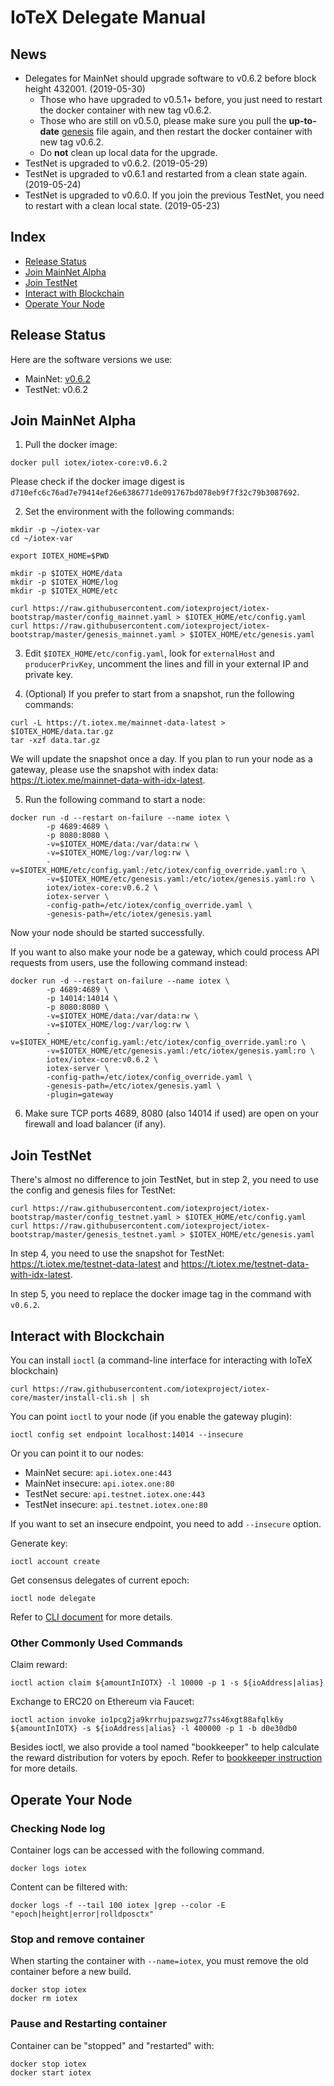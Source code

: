 # IoTeX Delegate Manual

## News

- Delegates for MainNet should upgrade software to v0.6.2 before block height 432001. (2019-05-30)
  - Those who have upgraded to v0.5.1+ before, you just need to restart the docker container with new tag v0.6.2.
  - Those who are still on v0.5.0, please make sure you pull the **up-to-date** [genesis](https://raw.githubusercontent.com/iotexproject/iotex-bootstrap/master/genesis_mainnet.yaml) file again, and then restart the docker container with new tag v0.6.2.
  - Do **not** clean up local data for the upgrade.
- TestNet is upgraded to v0.6.2. (2019-05-29)
- TestNet is upgraded to v0.6.1 and restarted from a clean state again. (2019-05-24)
- TestNet is upgraded to v0.6.0. If you join the previous TestNet, you need to restart with a clean local state. (2019-05-23)

## Index

- [Release Status](#status)
- [Join MainNet Alpha](#mainnet)
- [Join TestNet](#testnet)
- [Interact with Blockchain](#ioctl)
- [Operate Your Node](#ops)


## <a name="status"/>Release Status

Here are the software versions we use:

- MainNet: [v0.6.2](https://github.com/iotexproject/iotex-core/tree/2df78e9460dee3bd3d96526468472409ac36d615)
- TestNet: v0.6.2

## <a name="mainnet"/>Join MainNet Alpha

1. Pull the docker image:

```
docker pull iotex/iotex-core:v0.6.2
```

Please check if the docker image digest is `d710efc6c76ad7e79414ef26e6386771de091767bd078eb9f7f32c79b3087692`.

2. Set the environment with the following commands:

```
mkdir -p ~/iotex-var
cd ~/iotex-var

export IOTEX_HOME=$PWD

mkdir -p $IOTEX_HOME/data
mkdir -p $IOTEX_HOME/log
mkdir -p $IOTEX_HOME/etc

curl https://raw.githubusercontent.com/iotexproject/iotex-bootstrap/master/config_mainnet.yaml > $IOTEX_HOME/etc/config.yaml
curl https://raw.githubusercontent.com/iotexproject/iotex-bootstrap/master/genesis_mainnet.yaml > $IOTEX_HOME/etc/genesis.yaml
```

3. Edit `$IOTEX_HOME/etc/config.yaml`, look for `externalHost` and `producerPrivKey`, uncomment the lines and fill in your external IP and private key.

4. (Optional) If you prefer to start from a snapshot, run the following commands:

```
curl -L https://t.iotex.me/mainnet-data-latest > $IOTEX_HOME/data.tar.gz
tar -xzf data.tar.gz
```
We will update the snapshot once a day. If you plan to run your node as a gateway, please use the snapshot with index data:
https://t.iotex.me/mainnet-data-with-idx-latest.

5. Run the following command to start a node:

```
docker run -d --restart on-failure --name iotex \
        -p 4689:4689 \
        -p 8080:8080 \
        -v=$IOTEX_HOME/data:/var/data:rw \
        -v=$IOTEX_HOME/log:/var/log:rw \
        -v=$IOTEX_HOME/etc/config.yaml:/etc/iotex/config_override.yaml:ro \
        -v=$IOTEX_HOME/etc/genesis.yaml:/etc/iotex/genesis.yaml:ro \
        iotex/iotex-core:v0.6.2 \
        iotex-server \
        -config-path=/etc/iotex/config_override.yaml \
        -genesis-path=/etc/iotex/genesis.yaml
```

Now your node should be started successfully.

If you want to also make your node be a gateway, which could process API requests from users, use the following command instead:

```
docker run -d --restart on-failure --name iotex \
        -p 4689:4689 \
        -p 14014:14014 \
        -p 8080:8080 \
        -v=$IOTEX_HOME/data:/var/data:rw \
        -v=$IOTEX_HOME/log:/var/log:rw \
        -v=$IOTEX_HOME/etc/config.yaml:/etc/iotex/config_override.yaml:ro \
        -v=$IOTEX_HOME/etc/genesis.yaml:/etc/iotex/genesis.yaml:ro \
        iotex/iotex-core:v0.6.2 \
        iotex-server \
        -config-path=/etc/iotex/config_override.yaml \
        -genesis-path=/etc/iotex/genesis.yaml \
        -plugin=gateway
```

6. Make sure TCP ports 4689, 8080 (also 14014 if used) are open on your firewall and load balancer (if any).

## <a name="testnet"/>Join TestNet

There's almost no difference to join TestNet, but in step 2, you need to use the config and genesis files for TestNet:

```
curl https://raw.githubusercontent.com/iotexproject/iotex-bootstrap/master/config_testnet.yaml > $IOTEX_HOME/etc/config.yaml
curl https://raw.githubusercontent.com/iotexproject/iotex-bootstrap/master/genesis_testnet.yaml > $IOTEX_HOME/etc/genesis.yaml
```

In step 4, you need to use the snapshot for TestNet: https://t.iotex.me/testnet-data-latest and https://t.iotex.me/testnet-data-with-idx-latest. 

In step 5, you need to replace the docker image tag in the command with `v0.6.2`.

## <a name="ioctl"/>Interact with Blockchain


You can install `ioctl` (a command-line interface for interacting with IoTeX blockchain)

```
curl https://raw.githubusercontent.com/iotexproject/iotex-core/master/install-cli.sh | sh
```

You can point `ioctl` to your node (if you enable the gateway plugin):

```
ioctl config set endpoint localhost:14014 --insecure
```

Or you can point it to our nodes:

- MainNet secure: `api.iotex.one:443`
- MainNet insecure: `api.iotex.one:80`
- TestNet secure: `api.testnet.iotex.one:443`
- TestNet insecure: `api.testnet.iotex.one:80`

If you want to set an insecure endpoint, you need to add `--insecure` option.

Generate key:
```
ioctl account create
```

Get consensus delegates of current epoch:
```
ioctl node delegate
```

Refer to [CLI document](https://github.com/iotexproject/iotex-core/blob/master/cli/ioctl/README.md) for more details.

### Other Commonly Used Commands

Claim reward:
```
ioctl action claim ${amountInIOTX} -l 10000 -p 1 -s ${ioAddress|alias}
```

Exchange to ERC20 on Ethereum via Faucet:
```
ioctl action invoke io1pcg2ja9krrhujpazswgz77ss46xgt88afqlk6y ${amountInIOTX} -s ${ioAddress|alias} -l 400000 -p 1 -b d0e30db0
```

Besides ioctl, we also provide a tool named "bookkeeper" to help calculate the reward distribution for voters by epoch. Refer to [bookkeeper instruction](https://github.com/iotexproject/iotex-election/tree/master/tools) for more details.

## <a name="ops"/>Operate Your Node

### Checking Node log

Container logs can be accessed with the following command. 

```
docker logs iotex
```

Content can be filtered with:

```
docker logs -f --tail 100 iotex |grep --color -E "epoch|height|error|rolldposctx"
```

### Stop and remove container

When starting the container with ```--name=iotex```, you must remove the old container before a new build.

```
docker stop iotex
docker rm iotex
```

### Pause and Restarting container

Container can be "stopped" and "restarted" with:

```
docker stop iotex
docker start iotex
```

